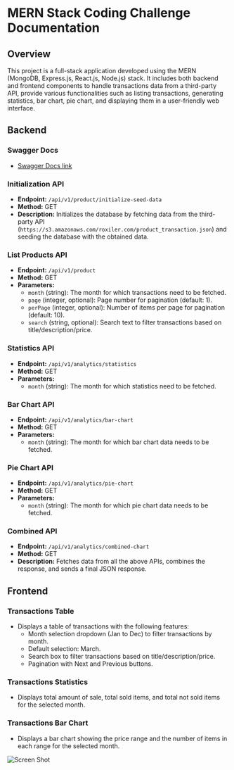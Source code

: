 #
# MERN Stack Coding Challenge Documentation

## Overview

This project is a full-stack application developed using the MERN (MongoDB, Express.js, React.js, Node.js) stack. It includes both backend and frontend components to handle transactions data from a third-party API, provide various functionalities such as listing transactions, generating statistics, bar chart, pie chart, and displaying them in a user-friendly web interface.

## Backend

### Swagger Docs

- [Swagger Docs link](https://roxciler-systems-assement.onrender.com/api-docs/)

### Initialization API

- **Endpoint:** `/api/v1/product/initialize-seed-data`
- **Method:** GET
- **Description:** Initializes the database by fetching data from the third-party API (`https://s3.amazonaws.com/roxiler.com/product_transaction.json`) and seeding the database with the obtained data.

### List Products API

- **Endpoint:** `/api/v1/product`
- **Method:** GET
- **Parameters:**
  - `month` (string): The month for which transactions need to be fetched.
  - `page` (integer, optional): Page number for pagination (default: 1).
  - `perPage` (integer, optional): Number of items per page for pagination (default: 10).
  - `search` (string, optional): Search text to filter transactions based on title/description/price.

### Statistics API

- **Endpoint:** `/api/v1/analytics/statistics`
- **Method:** GET
- **Parameters:**
  - `month` (string): The month for which statistics need to be fetched.

### Bar Chart API

- **Endpoint:** `/api/v1/analytics/bar-chart`
- **Method:** GET
- **Parameters:**
  - `month` (string): The month for which bar chart data needs to be fetched.

### Pie Chart API

- **Endpoint:** `/api/v1/analytics/pie-chart`
- **Method:** GET
- **Parameters:**
  - `month` (string): The month for which pie chart data needs to be fetched.

### Combined API

- **Endpoint:** `/api/v1/analytics/combined-chart`
- **Method:** GET
- **Description:** Fetches data from all the above APIs, combines the response, and sends a final JSON response.

## Frontend

### Transactions Table

- Displays a table of transactions with the following features:
  - Month selection dropdown (Jan to Dec) to filter transactions by month.
  - Default selection: March.
  - Search box to filter transactions based on title/description/price.
  - Pagination with Next and Previous buttons.

### Transactions Statistics

- Displays total amount of sale, total sold items, and total not sold items for the selected month.

### Transactions Bar Chart

- Displays a bar chart showing the price range and the number of items in each range for the selected month.

![Screen Shot](frontend/public/screencapture.png)
